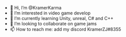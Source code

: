 - 👋 Hi, I’m @KramerKarma
- 👀 I’m interested in video game develop
- 🌱 I’m currently learning Unity, unreal, C# and C++
- 💞️ I’m looking to collaborate on game jams
- 📫 How to reach me: add my discord KramerZJ#8355

<!---
KramerKarma/KramerKarma is a ✨ special ✨ repository because its `README.md` (this file) appears on your GitHub profile.
You can click the Preview link to take a look at your changes.
--->
